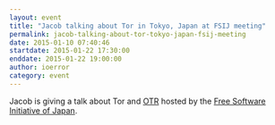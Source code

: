 ```yaml
---
layout: event
title: "Jacob talking about Tor in Tokyo, Japan at FSIJ meeting"
permalink: jacob-talking-about-tor-tokyo-japan-fsij-meeting
date: 2015-01-10 07:40:46
startdate: 2015-01-22 17:30:00
enddate: 2015-01-22 19:00:00
author: ioerror
category: event
---
```


Jacob is giving a talk about Tor and [OTR](https://otr.cypherpunks.ca/) hosted by the [Free Software Initiative of Japan](http://www.fsij.org/monthly-meetings/2015/Jan.html).
